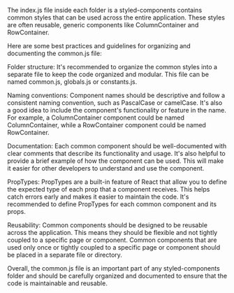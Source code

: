 The index.js file inside each folder is a styled-components contains common styles that can be used across the entire application. These styles are often reusable, generic components like ColumnContainer and RowContainer.

Here are some best practices and guidelines for organizing and documenting the common.js file:

Folder structure: It's recommended to organize the common styles into a separate file to keep the code organized and modular. This file can be named common.js, globals.js or constants.js.

Naming conventions: Component names should be descriptive and follow a consistent naming convention, such as PascalCase or camelCase. It's also a good idea to include the component's functionality or feature in the name. For example, a ColumnContainer component could be named ColumnContainer, while a RowContainer component could be named RowContainer.

Documentation: Each common component should be well-documented with clear comments that describe its functionality and usage. It's also helpful to provide a brief example of how the component can be used. This will make it easier for other developers to understand and use the component.

PropTypes: PropTypes are a built-in feature of React that allow you to define the expected type of each prop that a component receives. This helps catch errors early and makes it easier to maintain the code. It's recommended to define PropTypes for each common component and its props.

Reusability: Common components should be designed to be reusable across the application. This means they should be flexible and not tightly coupled to a specific page or component. Common components that are used only once or tightly coupled to a specific page or component should be placed in a separate file or directory.

Overall, the common.js file is an important part of any styled-components folder and should be carefully organized and documented to ensure that the code is maintainable and reusable.
